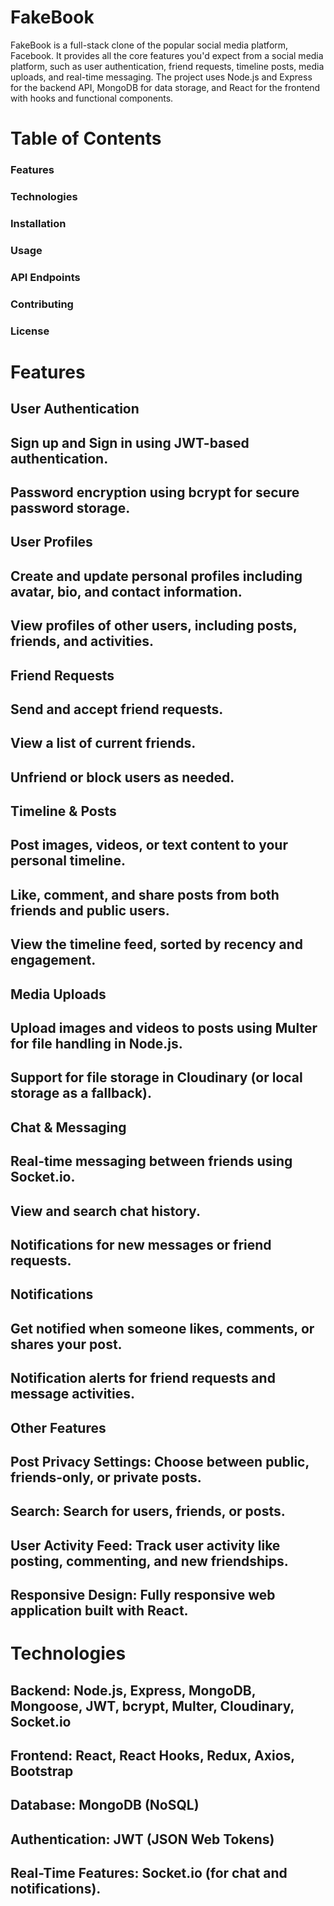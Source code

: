 # FakeBook
FakeBook is a full-stack clone of the popular social media platform, Facebook. It provides all the core features you'd expect from a social media platform, such as user authentication, friend requests, timeline posts, media uploads, and real-time messaging. The project uses Node.js and Express for the backend API, MongoDB for data storage, and React for the frontend with hooks and functional components.

# Table of Contents
### Features
### Technologies
### Installation
### Usage
### API Endpoints
### Contributing
### License


# Features
## User Authentication
## Sign up and Sign in using JWT-based authentication.
## Password encryption using bcrypt for secure password storage.
## User Profiles
## Create and update personal profiles including avatar, bio, and contact information.
## View profiles of other users, including posts, friends, and activities.
## Friend Requests
## Send and accept friend requests.
## View a list of current friends.
## Unfriend or block users as needed.
## Timeline & Posts
## Post images, videos, or text content to your personal timeline.
## Like, comment, and share posts from both friends and public users.
## View the timeline feed, sorted by recency and engagement.
## Media Uploads
## Upload images and videos to posts using Multer for file handling in Node.js.
## Support for file storage in Cloudinary (or local storage as a fallback).
## Chat & Messaging
## Real-time messaging between friends using Socket.io.
## View and search chat history.
## Notifications for new messages or friend requests.
## Notifications
## Get notified when someone likes, comments, or shares your post.
## Notification alerts for friend requests and message activities.
## Other Features
## Post Privacy Settings: Choose between public, friends-only, or private posts.
## Search: Search for users, friends, or posts.
## User Activity Feed: Track user activity like posting, commenting, and new friendships.
## Responsive Design: Fully responsive web application built with React.

# Technologies
## Backend: Node.js, Express, MongoDB, Mongoose, JWT, bcrypt, Multer, Cloudinary, Socket.io
## Frontend: React, React Hooks, Redux, Axios, Bootstrap

## Database: MongoDB (NoSQL)
## Authentication: JWT (JSON Web Tokens)
## Real-Time Features: Socket.io (for chat and notifications).
